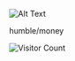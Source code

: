 ![Alt Text](https://media.giphy.com/media/4xtVSlMmFPOiA/giphy.gif)




humble/money





![Visitor Count](https://profile-counter.glitch.me/{Fendiyz}/count.svg)


